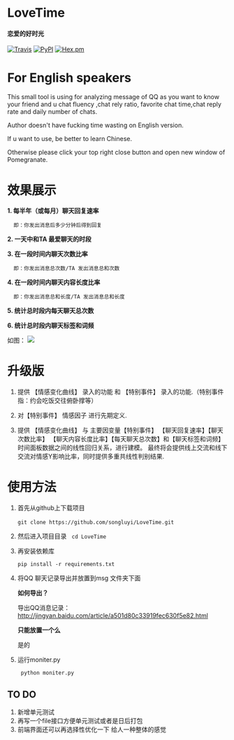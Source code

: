 # LoveTime
#### **恋爱的好时光**
[![Travis](https://img.shields.io/travis/rust-lang/rust.svg)](https://github.com/songluyi/LoveTime)
[![PyPI](https://img.shields.io/pypi/wheel/Django.svg)](https://github.com/songluyi/LoveTime)
[![Hex.pm](https://img.shields.io/hexpm/l/plug.svg)](https://github.com/songluyi/LoveTime)

# For English speakers
This small tool is using for analyzing message of QQ as you want to know your 
friend and  u chat fluency ,chat rely ratio, favorite chat time,chat reply rate
and daily number of chats. 

Author doesn't have fucking time wasting on English version.

If u want to use, be better to learn Chinese.

Otherwise please click your top right close button and open new window of Pomegranate.

# 效果展示
**1. 每半年（或每月）聊天回复速率**

      即：你发出消息后多少分钟后得到回复

**2. 一天中和TA 最爱聊天的时段**

**3. 在一段时间内聊天次数比率**

      即：你发出消息总次数/TA 发出消息总和次数

**4. 在一段时间内聊天内容长度比率**

      即：你发出消息总和长度/TA 发出消息总和长度

**5. 统计总时段内每天聊天总次数**

**6. 统计总时段内聊天标签和词频**

如图：
![](http://www.songluyi.com/wp-content/uploads/2017/08/恋爱的好时光.png)


# 升级版
1. 提供 【情感变化曲线】 录入的功能 和 【特别事件】 录入的功能.（特别事件指：约会吃饭交往俯卧撑等）

2. 对【特别事件】 情感因子 进行先期定义.

3. 提供 【情感变化曲线】 与 主要因变量【特别事件】 【聊天回复速率】【聊天次数比率】
【聊天内容长度比率】【每天聊天总次数】和【聊天标签和词频】时间面板数据之间的线性回归关系，进行建模。
最终将会提供线上交流和线下交流对情感Y影响比率，同时提供多重共线性判别结果.


# 使用方法
1. 首先从github上下载项目

   `git clone https://github.com/songluyi/LoveTime.git`
   
2. 然后进入项目目录
   `cd LoveTime`

3. 再安装依赖库

    `pip install -r requirements.txt`

4. 将QQ 聊天记录导出并放置到msg 文件夹下面

    **如何导出？**

    导出QQ消息记录：http://jingyan.baidu.com/article/a501d80c33919fec630f5e82.html

    **只能放置一个么**

    是的

5. 运行moniter.py

   ` python moniter.py`

## TO DO
1.	新增单元测试
2.  再写一个file接口方便单元测试或者是日后打包
2.  前端界面还可以再选择性优化一下 给人一种整体的感觉




    
